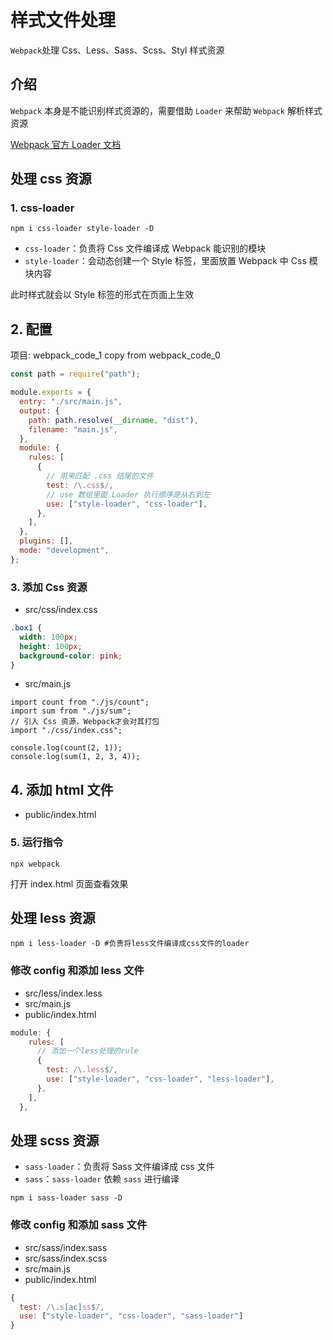 # 样式文件处理

`Webpack`处理 Css、Less、Sass、Scss、Styl 样式资源

## 介绍

`Webpack` 本身是不能识别样式资源的，需要借助 `Loader` 来帮助 `Webpack` 解析样式资源

[Webpack 官方 Loader 文档](https://webpack.docschina.org/loaders/)

## 处理 css 资源

### 1. css-loader

```shell
npm i css-loader style-loader -D
```

- `css-loader`：负责将 Css 文件编译成 Webpack 能识别的模块
- `style-loader`：会动态创建一个 Style 标签，里面放置 Webpack 中 Css 模块内容

此时样式就会以 Style 标签的形式在页面上生效

## 2. 配置

项目: webpack_code_1 copy from webpack_code_0

```js
const path = require("path");

module.exports = {
  entry: "./src/main.js",
  output: {
    path: path.resolve(__dirname, "dist"),
    filename: "main.js",
  },
  module: {
    rules: [
      {
        // 用来匹配 .css 结尾的文件
        test: /\.css$/,
        // use 数组里面 Loader 执行顺序是从右到左
        use: ["style-loader", "css-loader"],
      },
    ],
  },
  plugins: [],
  mode: "development",
};
```

### 3. 添加 Css 资源

- src/css/index.css

```css
.box1 {
  width: 100px;
  height: 100px;
  background-color: pink;
}
```

- src/main.js

```js{3-4}
import count from "./js/count";
import sum from "./js/sum";
// 引入 Css 资源，Webpack才会对其打包
import "./css/index.css";

console.log(count(2, 1));
console.log(sum(1, 2, 3, 4));
```

## 4. 添加 html 文件

- public/index.html

### 5. 运行指令

```shell
npx webpack
```

打开 index.html 页面查看效果

## 处理 less 资源

```shell
npm i less-loader -D #负责将less文件编译成css文件的loader
```

### 修改 config 和添加 less 文件

- src/less/index.less
- src/main.js
- public/index.html

```js
module: {
    rules: [
      // 添加一个less处理的rule
      {
        test: /\.less$/,
        use: ["style-loader", "css-loader", "less-loader"],
      },
    ],
  },
```

## 处理 scss 资源

- `sass-loader`：负责将 Sass 文件编译成 css 文件
- `sass`：`sass-loader` 依赖 `sass` 进行编译

```shell
npm i sass-loader sass -D
```

### 修改 config 和添加 sass 文件

- src/sass/index.sass
- src/sass/index.scss
- src/main.js
- public/index.html

```js
{
  test: /\.s[ac]ss$/,
  use: ["style-loader", "css-loader", "sass-loader"]
}
```
